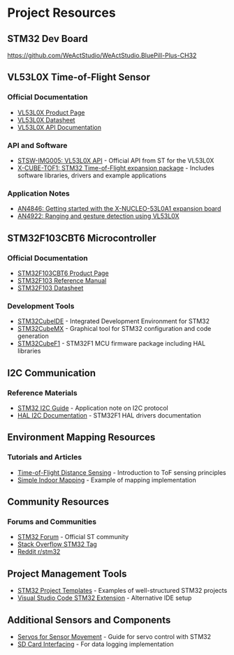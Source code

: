# Project Resources

## STM32 Dev Board 

https://github.com/WeActStudio/WeActStudio.BluePill-Plus-CH32

## VL53L0X Time-of-Flight Sensor

### Official Documentation
- [VL53L0X Product Page](https://www.st.com/en/imaging-and-photonics-solutions/vl53l0x.html)
- [VL53L0X Datasheet](https://www.st.com/resource/en/datasheet/vl53l0x.pdf)
- [VL53L0X API Documentation](https://www.st.com/resource/en/user_manual/um2039-api-description-for-the-vl53l0x-stmicroelectronics.pdf)

### API and Software
- [STSW-IMG005: VL53L0X API](https://www.st.com/en/embedded-software/stsw-img005.html) - Official API from ST for the VL53L0X
- [X-CUBE-TOF1: STM32 Time-of-Flight expansion package](https://www.st.com/en/embedded-software/x-cube-tof1.html) - Includes software libraries, drivers and example applications

### Application Notes
- [AN4846: Getting started with the X-NUCLEO-53L0A1 expansion board](https://www.st.com/resource/en/application_note/an4846-getting-started-with-the-xnucleo53l0a1-expansion-board-stmicroelectronics.pdf)
- [AN4922: Ranging and gesture detection using VL53L0X](https://www.st.com/resource/en/application_note/an4922-ranging-and-gesture-detection-using-vl53l0x-stmicroelectronics.pdf)

## STM32F103CBT6 Microcontroller

### Official Documentation
- [STM32F103CBT6 Product Page](https://www.st.com/en/microcontrollers-microprocessors/stm32f103cb.html)
- [STM32F103 Reference Manual](https://www.st.com/resource/en/reference_manual/rm0008-stm32f101xx-stm32f102xx-stm32f103xx-stm32f105xx-and-stm32f107xx-advanced-armbased-32bit-mcus-stmicroelectronics.pdf)
- [STM32F103 Datasheet](https://www.st.com/resource/en/datasheet/stm32f103cb.pdf)

### Development Tools
- [STM32CubeIDE](https://www.st.com/en/development-tools/stm32cubeide.html) - Integrated Development Environment for STM32
- [STM32CubeMX](https://www.st.com/en/development-tools/stm32cubemx.html) - Graphical tool for STM32 configuration and code generation
- [STM32CubeF1](https://www.st.com/en/embedded-software/stm32cubef1.html) - STM32F1 MCU firmware package including HAL libraries

## I2C Communication

### Reference Materials
- [STM32 I2C Guide](https://www.st.com/resource/en/application_note/an4235-i2c-protocol-how-to-use-its-features-in-stm32-devices-stmicroelectronics.pdf) - Application note on I2C protocol
- [HAL I2C Documentation](https://www.st.com/resource/en/user_manual/um1850-description-of-stm32f1-hal-and-lowlayer-drivers-stmicroelectronics.pdf) - STM32F1 HAL drivers documentation

## Environment Mapping Resources

### Tutorials and Articles
- [Time-of-Flight Distance Sensing](https://www.digikey.com/en/articles/using-time-of-flight-sensors-for-distance-measurement-in-embedded-systems) - Introduction to ToF sensing principles
- [Simple Indoor Mapping](https://www.instructables.com/Making-a-Simple-Mapping-Robot/) - Example of mapping implementation

## Community Resources

### Forums and Communities
- [STM32 Forum](https://community.st.com/s/?language=en_US) - Official ST community
- [Stack Overflow STM32 Tag](https://stackoverflow.com/questions/tagged/stm32)
- [Reddit r/stm32](https://www.reddit.com/r/stm32/)

## Project Management Tools
- [STM32 Project Templates](https://github.com/akospasztor/stm32-project-template) - Examples of well-structured STM32 projects
- [Visual Studio Code STM32 Extension](https://marketplace.visualstudio.com/items?itemName=bmd.stm32-for-vscode) - Alternative IDE setup

## Additional Sensors and Components
- [Servos for Sensor Movement](https://www.st.com/resource/en/application_note/an4013-using-stm32f4-series-mcus-to-drive-servomotors-stmicroelectronics.pdf) - Guide for servo control with STM32
- [SD Card Interfacing](https://www.st.com/resource/en/application_note/an4748-interfacing-with-sdio-sd-mmc-msd-io-cards-stmicroelectronics.pdf) - For data logging implementation